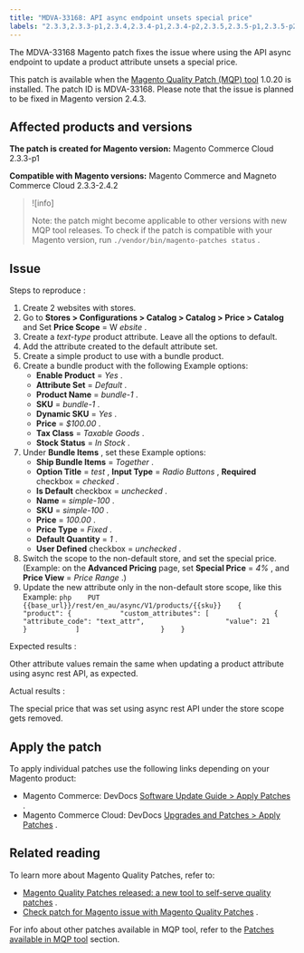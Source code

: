 ```yaml
---
title: "MDVA-33168: API async endpoint unsets special price"
labels: "2.3.3,2.3.3-p1,2.3.4,2.3.4-p1,2.3.4-p2,2.3.5,2.3.5-p1,2.3.5-p2,2.3.6,2.3.6-p1,2.4.0,2.4.0-p1,2.4.1-p1,2.4.1-p2,2.4.2,MQP 1.0.20,MQP patches,Magento Commerce,Magento Commerce Cloud,Magento Quality Patches,async rest API endpoint,special price"
---
```


The MDVA-33168 Magento patch fixes the issue where using the API async endpoint to update a product attribute unsets a special price.

This patch is available when the [Magento Quality Patch (MQP) tool](https://support.magento.com/hc/en-us/articles/360047139492) 1.0.20 is installed. The patch ID is MDVA-33168. Please note that the issue is planned to be fixed in Magento version 2.4.3.

## Affected products and versions

 **The patch is created for Magento version:** Magento Commerce Cloud 2.3.3-p1

 **Compatible with Magento versions:** Magento Commerce and Magneto Commerce Cloud 2.3.3-2.4.2

>![info]
>
>Note: the patch might become applicable to other versions with new MQP tool releases. To check if the patch is compatible with your Magento version, run `./vendor/bin/magento-patches status` .

## Issue

 <span class="wysiwyg-underline">Steps to reproduce</span> :

1. Create 2 websites with stores.
1. Go to **Stores > Configurations > Catalog > Catalog > Price > Catalog** and Set **Price Scope** = W *ebsite* .
1. Create a *text-type* product attribute. Leave all the options to default.
1. Add the attribute created to the default attribute set.
1. Create a simple product to use with a bundle product.
1. Create a bundle product with the following Example options:
    * **Enable Product** = *Yes* .
    * **Attribute Set** = *Default* .
    * **Product Name** = *bundle-1* .
    * **SKU** = *bundle-1* .
    * **Dynamic SKU** = *Yes* .
    * **Price** = *$100.00* .
    * **Tax Class** = *Taxable Goods* .
    * **Stock Status** = *In Stock* .  
1. Under **Bundle Items** , set these Example options:
    * **Ship Bundle Items** = *Together* .
    * **Option Title** = *test* , **Input Type** = *Radio Buttons* , **Required** checkbox = *checked* .
    * **Is Default** checkbox = *unchecked* .
    * **Name** = *simple-100* .
    * **SKU** = *simple-100* .
    * **Price** = *100.00* .
    * **Price Type** = *Fixed* .
    * **Default Quantity** = *1* .
    * **User Defined** checkbox = *unchecked* .
1. Switch the scope to the non-default store, and set the special price.(Example: on the **Advanced Pricing** page, set **Special Price** = *4%* , and **Price View** = *Price Range* .)
1. Update the new attribute only in the non-default store scope, like this Example:    ```php    PUT {{base_url}}/rest/en_au/async/V1/products/{{sku}}    {        "product": {            "custom_attributes": [                {                    "attribute_code": "text_attr",                    "value": 21                                   }            ]                    }    }    ```    

 <span class="wysiwyg-underline">Expected results</span> :

Other attribute values remain the same when updating a product attribute using async rest API, as expected.

 <span class="wysiwyg-underline">Actual results</span> :

The special price that was set using async rest API under the store scope gets removed.

## Apply the patch

To apply individual patches use the following links depending on your Magento product:

* Magento Commerce: DevDocs [Software Update Guide > Apply Patches](https://devdocs.magento.com/guides/v2.4/comp-mgr/patching.html) .
* Magento Commerce Cloud: DevDocs [Upgrades and Patches > Apply Patches](https://devdocs.magento.com/cloud/project/project-patch.html) .

## Related reading

To learn more about Magento Quality Patches, refer to:

* [Magento Quality Patches released: a new tool to self-serve quality patches](https://support.magento.com/hc/en-us/articles/360047139492) .
* [Check patch for Magento issue with Magento Quality Patches](https://support.magento.com/hc/en-us/articles/360047125252) .

For info about other patches available in MQP tool, refer to the [Patches available in MQP tool](https://support.magento.com/hc/en-us/sections/360010506631-Patches-available-in-MQP-tool-) section.
